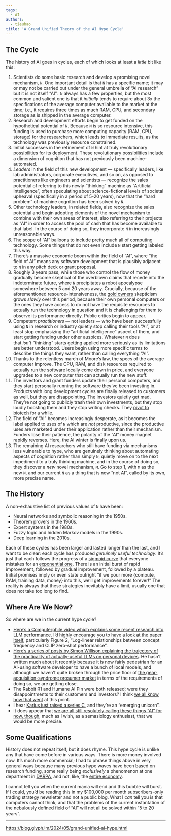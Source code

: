 ```yaml
---
tags:
  - AI
authors:
  - tieubao
title: 'A Grand Unified Theory of the AI Hype Cycle'
---
```


## The Cycle

The history of AI goes in cycles, each of which looks at least a *little* bit like this:

1. Scientists do some basic research and develop a promising novel mechanism, `N`. One important detail is that `N` has a specific name; it may or may not be carried out under the general umbrella of “AI research” but it is not itself “AI”.  `N` always has a few properties, but the most common and salient one is that it *initially* tends to require about 3x the specifications of the average computer available to the market at the time; i.e., it requires three times as much RAM, CPU, and secondary storage as is shipped in the average computer.
2. Research and development efforts begin to get funded on the hypothetical potential of `N`. Because `N` is so resource intensive, this funding is used to purchase more computing capacity (RAM, CPU, storage) for the researchers, which leads to immediate results, as the technology was previously resource constrained.
3. Initial successes in the refinement of `N` hint at truly revolutionary possibilities for its deployment. These revolutionary possibilities include a dimension of cognition that has not previously been machine-automated.
4. *Leaders* in the field of this new development — specifically leaders, like lab administrators, corporate executives, and so on, as opposed to practitioners like engineers and scientists — recognize the sales potential of referring to this newly-“thinking” machine as “Artificial Intelligence”, often speculating about science-fictional levels of societal upheaval (specifically in a period of 5-20 years), now that the “hard problem” of machine cognition has been solved by `N`.
5. Other technology leaders, in related fields, also recognize the sales potential and begin adopting elements of the novel mechanism to combine with their own areas of interest, also referring to their projects as “AI” in order to access the pool of cash that has become available to that label. In the course of doing so, they incorporate `N` in increasingly unreasonable ways.
6. The scope of “AI” balloons to include pretty much all of computing technology. Some things that do not even include `N` start getting labeled this way.
7. There’s a massive economic boom within the field of “AI”, where “the field of AI” means any software development that is plausibly adjacent to `N` in any pitch deck or grant proposal.
8. Roughly 3 years pass, while those who control the flow of money gradually become skeptical of the overblown claims that recede into the indeterminate future, where `N` precipitates a robot apocalypse somewhere between 5 and 20 years away. Crucially, because of the aforementioned resource-intensiveness, the [gold owners](https://wiki.c2.com/?GoldOwner) skepticism grows *slowly* over this period, because their own personal computers or the ones they have access to do not have the requisite resources to actually run the technology in question and it is challenging for them to observe its performance directly. Public critics begin to appear.
9. Competent *practitioners* — not leaders — who have been successfully using `N` in research or industry quietly stop calling their tools “AI”, or at least stop emphasizing the “artificial intelligence” aspect of them, and start getting funding under other auspices. Whatever `N` does that *isn’t* “thinking” starts getting applied more seriously as its limitations are better understood. Users begin using more specific terms to describe the things they want, rather than calling everything “AI”.
10. Thanks to the relentless march of Moore’s law, the specs of the average computer improve. The CPU, RAM, and disk resources required to actually run the software locally come down in price, and everyone upgrades to a new computer that can actually run the new stuff.
11. The investors and grant funders update their personal computers, and they start personally running the software they’ve been investing in. Products with long development cycles are finally released to customers as well, but they are disappointing. The investors quietly get mad. They’re not going to publicly trash their own investments, but they stop loudly boosting them and they stop writing checks. They [pivot to biotech](https://en.wikipedia.org/wiki/Theranos) for a while.
12. The field of “AI” becomes increasingly desperate, as it becomes the label applied to uses of `N` which are *not* productive, since the productive uses are marketed under their application rather than their mechanism. Funders lose their patience, the polarity of the “AI” money magnet rapidly reverses. Here, the AI winter is finally upon us.
13. The remaining AI researchers who still have funding via mechanisms less vulnerable to hype, who are genuinely thinking about automating aspects of cognition rather than simply `N`, quietly move on to the next impediment to a truly thinking machine, and in the course of doing so, they discover a *new* novel mechanism, `M`. Go to step 1, with `M` as the new `N`, and our current `N` as a thing that is now “not AI”, called by its own, more precise name.

## The History

A non-exhaustive list of previous values of `N` have been:

- Neural networks and symbolic reasoning in the 1950s.
- Theorem provers in the 1960s.
- Expert systems in the 1980s.
- Fuzzy logic and hidden Markov models in the 1990s.
- Deep learning in the 2010s.

Each of these cycles has been larger and lasted longer than the last, and I want to be clear: each cycle has produced *genuinely useful technology*. It’s just that each follows the progress of a [sigmoid curve](https://en.wikipedia.org/wiki/Sigmoid_function) that everyone mistakes for an [exponential one](https://en.wikipedia.org/wiki/Exponential_growth). There is an initial burst of rapid improvement, followed by gradual improvement, followed by a plateau. Initial promises imply or even state outright “if we pour more {compute, RAM, training data, money} into this, we’ll get improvements forever!” The reality is always that these strategies inevitably have a limit, usually one that does not take too long to find.

## Where Are We Now?

So where are we in the current hype cycle?

- [Here’s a Computerphile video which explains some recent research into LLM performance](https://www.youtube.com/watch?v=dDUC-LqVrPU). I’d highly encourage you to have [a look at the paper itself](https://arxiv.org/pdf/2404.04125), particularly Figure 2, “Log-linear relationships between concept frequency and CLIP zero-shot performance”.
- [Here’s a series of posts by Simon Willison explaining the trajectory of the practicality of actually-useful LLMs on personal devices](https://simonwillison.net/series/llms-on-personal-devices/). He hasn’t written much about it recently because it is now fairly pedestrian for an AI-using software developer to have a bunch of local models, and although we haven’t quite broken through the price floor of [the gear-acquisition-syndrome prosumer market](https://www.youtube.com/watch?v=8bhsUO2D938) in terms of the requirements of doing so, we are getting close.
- The Rabbit R1 and Humane AI Pin were both released; were they disappointments to their customers and investors? I think [we all know how that went](https://techcrunch.com/2024/04/17/mkbhd-humane-ai-review-fisker/) at this point.
- I hear [Karius just raised a series C](https://www.crunchbase.com/organization/karius/company_financials), and they’re an “emerging unicorn”.
- It does appear that [we are all still resolutely calling these things “AI” for now, though](https://trends.google.com/trends/explore?date=today%205-y&geo=US&q=large%20language%20model,artificial%20intelligence&hl=en), much as I wish, as a semasiology enthusiast, that we would be more precise.

## Some Qualifications

History does not repeat itself, but it does rhyme. This hype cycle is unlike any that have come before in various ways. There is more money involved now. It’s much more commercial; I had to phrase things above in very general ways because many previous hype waves have been based on research funding, some really being *exclusively* a phenomenon at one department in [DARPA](https://en.wikipedia.org/wiki/DARPA), and not, like, the [entire economy](https://www.statista.com/statistics/1446052/worldwide-spending-on-ai-by-industry/).

I cannot tell you when the current mania will end and this bubble will burst. If I could, you’d be reading this in my $100,000 per month subscribers-only trading strategy newsletter and not a public blog. What I *can* tell you is that computers cannot think, and that the problems of the current instantation of the nebulously defined field of “AI” will not all be solved within “5 to 20 years”.

---

https://blog.glyph.im/2024/05/grand-unified-ai-hype.html
